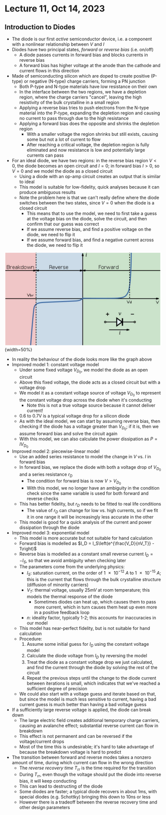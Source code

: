 # Lecture 11, Oct 14, 2023

## Introduction to Diodes

* The diode is our first *active* semiconductor device, i.e. a component with a nonlinear relationship between $V$ and $I$
* Diodes have two principal states, *forward* or *reverse bias* (i.e. on/off)
	* A diode passes currents in forward bias and blocks currents in reverse bias
	* A forward bias has higher voltage at the anode than the cathode and current flows in this direction
* Made of semiconducting silicon which are doped to create positive (P-type) or negative (N-type) charge carriers, forming a PN junction
	* Both P-type and N-type materials have low resistance on their own
	* In the interface between the two regions, we have a depletion region, where the charge carriers "cancel", leaving the high resistivity of the bulk crystalline in a small region
	* Applying a reverse bias tries to push electrons from the N-type material into the P-type, expanding the depletion region and causing no current to pass through due to the high resistance
	* Applying a forward bias does the opposite and shrinks the depletion region
		* With a smaller voltage the region shrinks but still exists, causing some but not a lot of current to flow
		* After reaching a critical voltage, the depletion region is fully eliminated and now resistance is low and potentially large currents can pass
* For an ideal diode, we have two regions: in the reverse bias region $V < 0$, the diode becomes an open circuit and $I = 0$; in forward bias $I > 0$, so $V = 0$ and we model the diode as a closed circuit
	* Using a diode with an op-amp circuit creates an output that is similar to ideal
	* This model is suitable for low-fidelity, quick analyses because it can produce ambiguous results
	* Note the problem here is that we can't really define where the diode switches between the two states, since $V = 0$ when the diode is a closed circuit
		* This means that to use the model, we need to first take a guess at the voltage bias on the diode, solve the circuit, and then confirm that our guess was correct
		* If we assume reverse bias, and find a positive voltage on the diode, we need to flip it
		* If we assume forward bias, and find a negative current across the diode, we need to flip it

![Real-world diode characteristic curve.](imgs/lec11_1.png){width=50%}

* In reality the behaviour of the diode looks more like the graph above
* Improved model 1: constant voltage model
	* Under some fixed voltage $V_{D_0}$, we model the diode as an open circuit
	* Above this fixed voltage, the diode acts as a closed circuit but with a voltage drop
	* We model it as a constant voltage source of voltage $V_{D_0}$ to represent the constant voltage drop across the diode when it's conducting
		* Note this is not a true voltage source because it cannot deliver current!
	* 0.6 to 0.7V is a typical voltage drop for a silicon diode
	* As with the ideal model, we can start by assuming reverse bias, then checking if the diode has a voltage greater than $V_{D_0}$; if it is, then we assume forward bias and solve the circuit again
	* With this model, we can also calculate the power dissipation as $P = IV_{D_0}$
* Improved model 2: piecewise-linear model
	* Use an added series resistance to model the change in $V$ vs. $I$ in forward bias
	* In forward bias, we replace the diode with both a voltage drop of $V_{D_0}$ and a series resistance $r_D$
		* The condition for forward bias is now $V > V_{D_0}$
		* With this model, we no longer have an ambiguity in the condition check since the same variable is used for both forward and reverse checks
	* This has better fidelity, but $r_D$ needs to be fitted to real life conditions
		* The value of $r_D$ can change for low vs. high currents, so if we fit it in one range it will be increasingly less accurate in the other
	* This model is good for a quick analysis of the current and power dissipation through the diode
* Improved model 3: exponential model
	* This model is more accurate but not suitable for hand calculation
	* Forward bias is modelled as $I_D = I_S\left(e^{\frac{V_D}{nV_T}} - 1\right)$
	* Reverse bias is modelled as a constant small reverse current $I_D = -I_S$, so that we avoid ambiguity when checking later
	* The parameters come from the underlying physics:
		* $I_S$: saturation current, on the order of $\SI{1e-12}{A}$ to $\SI{1e-15}{A}$; this is the current that flows through the bulk crystalline structure (diffusion of minority carriers)
		* $V_T$: thermal voltage, usually $25\si{mV}$ at room temperature; this models the thermal response of the diode
			* Sometimes diodes can heat up, which causes them to pass more current, which in turn causes them heat up even more in a positive feedback loop
		* $n$: ideality factor, typically 1-2; this accounts for inaccuracies in our model
	* This model has near-perfect fidelity, but is not suitable for hand calculation
	* Procedure:
		1. Assume some initial guess for $I_D$ using the constant voltage model
		2. Calculate the diode voltage from $I_D$ by reversing the model
		3. Treat the diode as a constant voltage drop we just calculated, and find the current through the diode by solving the rest of the circuit
		4. Repeat the previous steps until the change to the diode current between iterations is small, which indicates that we've reached a sufficient degree of precision
	* We could also start with a voltage guess and iterate based on that, but since the model is much less sensitive to current, having a bad current guess is much better than having a bad voltage guess
* If a sufficiently large reverse voltage is applied, the diode can break down
	* The large electric field creates additional temporary charge carriers, causing an avalanche effect; substantial reverse current can flow in breakdown
	* This effect is not permanent and can be reversed if the voltage/current drops
	* Most of the time this is undesirable; it's hard to take advantage of because the breakdown voltage is hard to predict
* The transition between forward and reverse modes takes a nonzero amount of time, during which current can flow in the wrong direction
	* The *reverse recovery time* $T_{rr}$ is the time required for the transition
	* During $T_{rr}$, even though the voltage should put the diode into reverse bias, it will keep conducting
	* This can lead to destructing of the diode
	* Some diodes are faster; a typical diode recovers in about 1ms, with special diodes (e.g. Schottky) bringing this down to 10ns or less
	* However there is a tradeoff between the reverse recovery time and other design parameters

